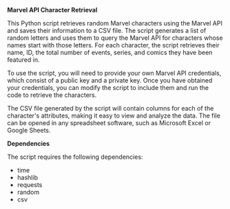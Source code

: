  **Marvel API Character Retrieval**
 
This Python script retrieves random Marvel characters using the Marvel API and saves their information to a CSV file. The script generates a list of random letters and uses them to query the Marvel API for characters whose names start with those letters. For each character, the script retrieves their name, ID, the total number of events, series, and comics they have been featured in.

To use the script, you will need to provide your own Marvel API credentials, which consist of a public key and a private key. Once you have obtained your credentials, you can modify the script to include them and run the code to retrieve the characters.

The CSV file generated by the script will contain columns for each of the character's attributes, making it easy to view and analyze the data. The file can be opened in any spreadsheet software, such as Microsoft Excel or Google Sheets.

**Dependencies**

The script requires the following dependencies:

* time
* hashlib
* requests
* random
* csv
